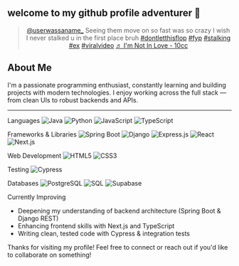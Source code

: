 ##  welcome to my github profile adventurer 👋

<div align="center">
  <blockquote class="tiktok-embed" cite="https://www.tiktok.com/@userwassaname_/video/7539390407352913183" data-video-id="7539390407352913183" style="max-width: 605px;min-width: 325px;" > <section> <a target="_blank" title="@userwassaname_" href="https://www.tiktok.com/@userwassaname_?refer=embed">@userwassaname_</a> Seeing them move on so fast was so crazy I wish I never stalked u in the first place bruh <a title="dontletthisflop" target="_blank" href="https://www.tiktok.com/tag/dontletthisflop?refer=embed">#dontletthisflop</a> <a title="fyp" target="_blank" href="https://www.tiktok.com/tag/fyp?refer=embed">#fyp</a> <a title="stalking" target="_blank" href="https://www.tiktok.com/tag/stalking?refer=embed">#stalking</a> <a title="ex" target="_blank" href="https://www.tiktok.com/tag/ex?refer=embed">#ex</a> <a title="viralvideo" target="_blank" href="https://www.tiktok.com/tag/viralvideo?refer=embed">#viralvideo</a> <a target="_blank" title="♬ I&#39;m Not In Love - 10cc" href="https://www.tiktok.com/music/I'm-Not-In-Love-6928454674862082050?refer=embed">♬ I&#39;m Not In Love - 10cc</a> </section> </blockquote> <script async src="https://www.tiktok.com/embed.js"></script>
</div>

##  About Me
I'm a passionate programming enthusiast, constantly learning and building projects with modern technologies. I enjoy working across the full stack — from clean UIs to robust backends and APIs.

---

Languages
![Java](https://img.shields.io/badge/Java-ED8B00?style=for-the-badge&logo=java&logoColor=white)
![Python](https://img.shields.io/badge/Python-3776AB?style=for-the-badge&logo=python&logoColor=white)
![JavaScript](https://img.shields.io/badge/JavaScript-F7DF1E?style=for-the-badge&logo=javascript&logoColor=black)
![TypeScript](https://img.shields.io/badge/TypeScript-3178C6?style=for-the-badge&logo=typescript&logoColor=white)


Frameworks & Libraries
![Spring Boot](https://img.shields.io/badge/Spring_Boot-6DB33F?style=for-the-badge&logo=spring-boot&logoColor=white)
![Django](https://img.shields.io/badge/Django-092E20?style=for-the-badge&logo=django&logoColor=white)
![Express.js](https://img.shields.io/badge/Express.js-000000?style=for-the-badge&logo=express&logoColor=white)
![React](https://img.shields.io/badge/React-20232A?style=for-the-badge&logo=react&logoColor=61DAFB)
![Next.js](https://img.shields.io/badge/Next.js-000000?style=for-the-badge&logo=next.js&logoColor=white)

Web Development
![HTML5](https://img.shields.io/badge/HTML5-E34F26?style=for-the-badge&logo=html5&logoColor=white)
![CSS3](https://img.shields.io/badge/CSS3-1572B6?style=for-the-badge&logo=css3&logoColor=white)


Testing
![Cypress](https://img.shields.io/badge/Cypress-17202C?style=for-the-badge&logo=cypress&logoColor=white)


Databases
![PostgreSQL](https://img.shields.io/badge/PostgreSQL-336791?style=for-the-badge&logo=postgresql&logoColor=white)
![SQL](https://img.shields.io/badge/SQL-4479A1?style=for-the-badge&logo=mysql&logoColor=white)
![Supabase](https://img.shields.io/badge/Supabase-3ECF8E?style=for-the-badge&logo=supabase&logoColor=white)


Currently Improving
- Deepening my understanding of backend architecture (Spring Boot & Django REST)
- Enhancing frontend skills with Next.js and TypeScript
- Writing clean, tested code with Cypress & integration tests


Thanks for visiting my profile!
Feel free to connect or reach out if you'd like to collaborate on something!

